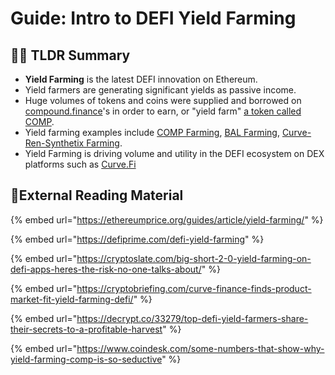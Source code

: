 # Guide: Intro to DEFI Yield Farming

## :woman_farmer: TLDR Summary

* **Yield Farming** is the latest DEFI innovation on Ethereum.
* Yield farmers are generating significant yields as passive income.
* Huge volumes of tokens and coins were supplied and borrowed on [compound.finance](https://compound.finance)'s in order to earn, or "yield farm" [a token called COMP](https://compound.finance/governance/comp).
* Yield farming examples include [COMP Farming](https://www.youtube.com/watch?v=1nMeOHW8TwY), [BAL Farming](https://defipulse.com/blog/balancer-start-liquidity-mining-and-earn-bal-tokens-today/), [Curve-Ren-Synthetix Farming](https://www.youtube.com/watch?v=fGxTwm-rf1s).
* Yield Farming is driving volume and utility in the DEFI ecosystem on DEX platforms such as [Curve.Fi](https://www.curve.fi)

## :carrot:External Reading Material

{% embed url="https://ethereumprice.org/guides/article/yield-farming/" %}

{% embed url="https://defiprime.com/defi-yield-farming" %}

{% embed url="https://cryptoslate.com/big-short-2-0-yield-farming-on-defi-apps-heres-the-risk-no-one-talks-about/" %}

{% embed url="https://cryptobriefing.com/curve-finance-finds-product-market-fit-yield-farming-defi/" %}

{% embed url="https://decrypt.co/33279/top-defi-yield-farmers-share-their-secrets-to-a-profitable-harvest" %}

{% embed url="https://www.coindesk.com/some-numbers-that-show-why-yield-farming-comp-is-so-seductive" %}
